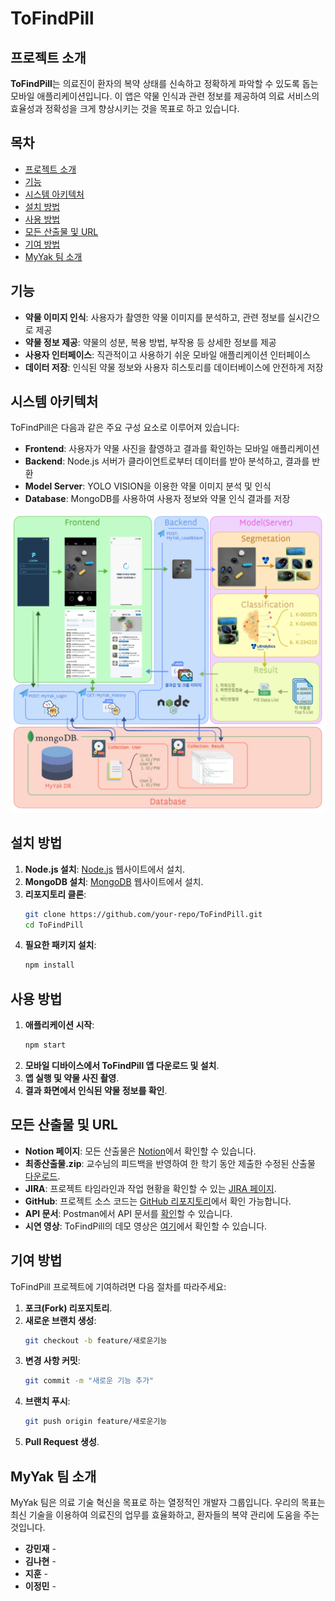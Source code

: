 # ToFindPill

## 프로젝트 소개
**ToFindPill**는 의료진이 환자의 복약 상태를 신속하고 정확하게 파악할 수 있도록 돕는 모바일 애플리케이션입니다. 이 앱은 약물 인식과 관련 정보를 제공하여 의료 서비스의 효율성과 정확성을 크게 향상시키는 것을 목표로 하고 있습니다.

## 목차
- [프로젝트 소개](#프로젝트-소개)
- [기능](#기능)
- [시스템 아키텍처](#시스템-아키텍처)
- [설치 방법](#설치-방법)
- [사용 방법](#사용-방법)
- [모든 산출물 및 URL](#모든-산출물-및-url)
- [기여 방법](#기여-방법)
- [MyYak 팀 소개](#myyak-팀-소개)

## 기능
- **약물 이미지 인식**: 사용자가 촬영한 약물 이미지를 분석하고, 관련 정보를 실시간으로 제공
- **약물 정보 제공**: 약물의 성분, 복용 방법, 부작용 등 상세한 정보를 제공
- **사용자 인터페이스**: 직관적이고 사용하기 쉬운 모바일 애플리케이션 인터페이스
- **데이터 저장**: 인식된 약물 정보와 사용자 히스토리를 데이터베이스에 안전하게 저장

## 시스템 아키텍처
ToFindPill은 다음과 같은 주요 구성 요소로 이루어져 있습니다:

- **Frontend**: 사용자가 약물 사진을 촬영하고 결과를 확인하는 모바일 애플리케이션
- **Backend**: Node.js 서버가 클라이언트로부터 데이터를 받아 분석하고, 결과를 반환
- **Model Server**: YOLO VISION을 이용한 약물 이미지 분석 및 인식
- **Database**: MongoDB를 사용하여 사용자 정보와 약물 인식 결과를 저장


![System Architecture](https://github.com/ToFindPill/.github/blob/main/profile/image/system.png?raw=true)

## 설치 방법
1. **Node.js 설치**: [Node.js](https://nodejs.org) 웹사이트에서 설치.
2. **MongoDB 설치**: [MongoDB](https://www.mongodb.com) 웹사이트에서 설치.
3. **리포지토리 클론**:
    ```bash
    git clone https://github.com/your-repo/ToFindPill.git
    cd ToFindPill
    ```
4. **필요한 패키지 설치**:
    ```bash
    npm install
    ```

## 사용 방법
1. **애플리케이션 시작**:
    ```bash
    npm start
    ```
2. **모바일 디바이스에서 ToFindPill 앱 다운로드 및 설치**.
3. **앱 실행 및 약물 사진 촬영**.
4. **결과 화면에서 인식된 약물 정보를 확인**.

## 모든 산출물 및 URL
- **Notion 페이지**: 모든 산출물은 [Notion](https://acelab-welcome-docs.notion.site/93af934c5e3a40d9a3a321c4cd68e47f?pvs=4)에서 확인할 수 있습니다.
- **최종산출물.zip**: 교수님의 피드백을 반영하여 한 학기 동안 제출한 수정된 산출물 [다운로드](https://acelab-welcome-docs.notion.site/93af934c5e3a40d9a3a321c4cd68e47f?pvs=4).
- **JIRA**: 프로젝트 타임라인과 작업 현황을 확인할 수 있는 [JIRA 페이지](https://hanyang-team-myyak.atlassian.net/jira/software/projects/TFP/boards/1/timeline).
- **GitHub**: 프로젝트 소스 코드는 [GitHub 리포지토리](https://github.com/ToFindPill)에서 확인 가능합니다.
- **API 문서**: Postman에서 API 문서를 [확인](https://documenter.getpostman.com/view/35312530/2sA3XJkQGG#af7bf4fd-8223-46b8-b159-9cee17417e38)할 수 있습니다.
- **시연 영상**: ToFindPill의 데모 영상은 [여기](https://drive.google.com/file/d/1vfltQ23fjjwnockom5ljljJHykYkm9DI/view?usp=drive_link)에서 확인할 수 있습니다.

## 기여 방법
ToFindPill 프로젝트에 기여하려면 다음 절차를 따라주세요:

1. **포크(Fork) 리포지토리**.
2. **새로운 브랜치 생성**:
    ```bash
    git checkout -b feature/새로운기능
    ```
3. **변경 사항 커밋**:
    ```bash
    git commit -m "새로운 기능 추가"
    ```
4. **브랜치 푸시**:
    ```bash
    git push origin feature/새로운기능
    ```
5. **Pull Request 생성**.
## MyYak 팀 소개
MyYak 팀은 의료 기술 혁신을 목표로 하는 열정적인 개발자 그룹입니다. 우리의 목표는 최신 기술을 이용하여 의료진의 업무를 효율화하고, 환자들의 복약 관리에 도움을 주는 것입니다.

- **강민재** - 
- **김나현** - 
- **지훈** - 
- **이정민** -




